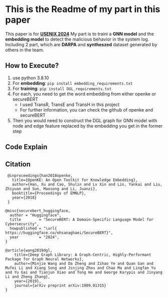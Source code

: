 # This is the Readme of my part in this paper
This paper is for [**USENIX 2024**](https://www.usenix.org/conference/usenixsecurity24)
My part is to traini a **GNN model** and the **embedding model** to detect the malicious behavior in the system log.  
Including 2 part, which are **DARPA** and **syntheszed** dataset generated by others in the team.

## How to Execute?
1. use python 3.8.10
2. For **embedding**: `pip install embedding_requirements.txt`
3. For **training**: `pip install DGL_requirements.txt`
4. For each, you need to get the word embedding from either openke or secureBERT  
   - I used TransR, TransE and TransH in this project
   - For further information, you can check the github of openke and secureBERT
6. Then you would need to construct the DGL graph for GNN model with node and edge feature replaced by the embedding you get in the former step
   
## Code Explain

## Citation
```
 @inproceedings{han2018openke,
   title={OpenKE: An Open Toolkit for Knowledge Embedding},
   author={Han, Xu and Cao, Shulin and Lv Xin and Lin, Yankai and Liu, Zhiyuan and Sun, Maosong and Li, Juanzi},
   booktitle={Proceedings of EMNLP},
   year={2018}
 }
```
```
@misc{securebert_huggingface,
  author = "Huggingface",
  title        = "SecureBERT: A Domain-Specific Language Model for Cybersecurity",
  howpublished = "\url{
https://huggingface.co/ehsanaghaei/SecureBERT}",
  year         = "2024",
}
```
```
@article{wang2019dgl,
    title={Deep Graph Library: A Graph-Centric, Highly-Performant Package for Graph Neural Networks},
    author={Minjie Wang and Da Zheng and Zihao Ye and Quan Gan and Mufei Li and Xiang Song and Jinjing Zhou and Chao Ma and Lingfan Yu and Yu Gai and Tianjun Xiao and Tong He and George Karypis and Jinyang Li and Zheng Zhang},
    year={2019},
    journal={arXiv preprint arXiv:1909.01315}
}
```
